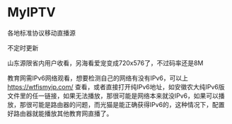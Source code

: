 # MyIPTV
各地标准协议移动直播源

不定时更新

山东源限省内用户收看，另海看爱宠变成720x576了，不过码率还是8M

教育网需IPv6网络观看，想要检测自己的网络有没有IPv6，可以上 https://wtfismyip.com/ 查看，或者直接打开纯IPv6地址，如安徽农大纯IPv6版文件里的任一链接，如果无法播放，那很可能是网络本来就没IPv6，如果可以播放，那很可能是路由器的问题，而光猫是能正确获得IPv6的，这种情况下，配置好路由器就能播放其他教育网直播了。
